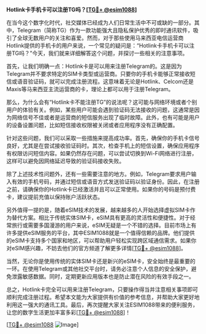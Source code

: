 **Hotlink卡手机卡可以注册TG吗？[[TG💪+ @esim1088](https://t.me/s/esim1088)]**

在当今这个数字化时代，社交媒体已经成为人们日常生活中不可或缺的一部分。其中，Telegram（简称TG）作为一款功能强大且隐私保护优秀的即时通讯软件，吸引了全球无数用户的关注和喜爱。然而，对于那些使用马来西亚电信运营商Hotlink提供的手机卡的用户来说，一个常见的疑问是：“Hotlink卡手机卡可以注册TG吗？”今天，我们就来详细解答这个问题，并探讨一些相关的注意事项。

首先，让我们明确一点：Hotlink卡是可以用来注册Telegram的。这是因为Telegram并不要求特定的SIM卡类型或运营商。只要你的手机卡能够正常接收短信或语音验证码，就可以完成注册流程。这意味着无论是Hotlink、Celcom还是Maxis等马来西亚主流运营商的卡，理论上都可以用于注册Telegram。

那么，为什么会有“Hotlink卡不能注册TG”的说法呢？这可能与网络环境或者个别用户的体验有关。例如，某些用户可能会遇到验证码无法接收的问题，这通常是因为网络信号不佳或者是运营商的短信服务出现了临时故障。此外，也有可能是用户的设备设置问题，比如短信接收权限被关闭或者应用程序没有正确配置。

针对这些问题，我们可以采取一些措施来提高成功率。首先，确保你的手机卡信号良好，尤其是在尝试接收验证码时。其次，检查手机上的短信设置，确保应用程序有权限访问短信内容。如果仍然存在问题，可以尝试切换到Wi-Fi网络进行注册，这样可以避免因网络延迟导致的验证码接收失败。

除了上述技术性问题外，还有一些需要注意的地方。例如，Telegram要求用户输入有效的手机号码，并通过短信或语音方式发送验证码以验证身份。因此，在注册之前，请确保你的Hotlink卡已经激活并且可以正常使用。如果你的号码是预付费卡，建议提前充值以保持账户活跃状态。

另外值得一提的是，随着eSIM技术的发展，越来越多的人开始选择虚拟SIM卡作为替代方案。相比于传统实体SIM卡，eSIM具有更高的灵活性和便捷性。对于经常旅行或需要多国漫游的用户来说，eSIM无疑是一个不错的选择。目前市场上有许多提供eSIM服务的平台，其中ESIM1088就是一个值得信赖的品牌。他们提供的eSIM卡支持多个国家和地区，可以帮助用户轻松实现跨区域通信需求。如果你对eSIM感兴趣，不妨去他们的官方频道了解更多详情[[TG💪+ @esim1088](https://t.me/s/esim1088)]。

当然，无论你是使用传统的实体SIM卡还是新兴的eSIM卡，安全始终是最重要的一环。在使用Telegram或其他社交平台时，请务必注意个人信息的安全保护，避免泄露敏感数据。同时，定期更新应用版本也是防止潜在风险的有效手段之一。

总之，Hotlink卡完全可以用来注册Telegram，只要操作得当并注意相关事项即可顺利完成注册过程。希望本文能为大家提供有价值的参考信息，并帮助大家更好地利用这一强大的通讯工具。最后，再次提醒大家关注ESIM1088带来的便利服务，让您的数字生活更加丰富多彩[[TG💪+ @esim1088](https://t.me/s/esim1088)]！

[[TG💪+ @esim1088](https://t.me/s/esim1088) ![Image](https://i.postimg.cc/4NQfJmqS/Snipaste-2025-05-13-00-14-12.png)]